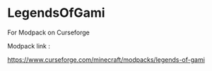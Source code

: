 # LegendsOfGami
For Modpack on Curseforge

Modpack link :

https://www.curseforge.com/minecraft/modpacks/legends-of-gami
